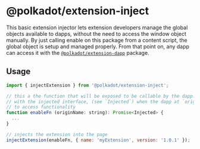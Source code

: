 # @polkadot/extension-inject

This basic extension injector lets extension developers manage the global objects available to dapps, without the need to access the window object manually. By just calling enable on this package from a content script, the global object is setup and managed properly. From that point on, any dapp can access it with the [`@polkadot/extension-dapp`](../extension-dapp) package.

## Usage

```js
import { injectExtension } from '@polkadot/extension-inject';

// this a the function that will be exposed to be callable by the dapp. It resolves a promise
// with the injected interface, (see `Injected`) when the dapp at `originName` (url) is allowed
// to access functionality
function enableFn (originName: string): Promise<Injected> {
  ...
}

// injects the extension into the page
injectExtension(enableFn, { name: 'myExtension', version: '1.0.1' });
```
